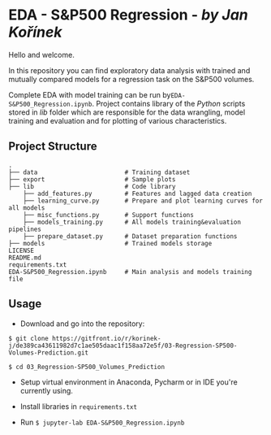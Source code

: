 # EDA - S&P500 Regression - *by Jan Kořínek*
Hello and welcome. 

In this repository you can find exploratory data analysis with trained and mutually compared models for a regression task on the S&P500 volumes.

Complete EDA with model training can be run by`EDA-S&P500_Regression.ipynb`. Project contains library of the *Python* scripts stored in *lib* folder which are responsible for the data wrangling, model training and evaluation and for plotting of various characteristics.

## Project Structure
    .
    ├── data                        # Training dataset
    ├── export                      # Sample plots
    ├── lib                         # Code library
        ├── add_features.py         # Features and lagged data creation
        ├── learning_curve.py       # Prepare and plot learning curves for all models
        ├── misc_functions.py       # Support functions
        ├── models_training.py      # All models training&evaluation pipelines
        ├── prepare_dataset.py      # Dataset preparation functions
    ├── models                      # Trained models storage
    LICENSE
    README.md
    requirements.txt
    EDA-S&P500_Regression.ipynb     # Main analysis and models training file

## Usage
* Download and go into the repository:

`$ git clone https://gitfront.io/r/korinek-j/de389ca43611982d7c1ae505daac1f158aa72e5f/03-Regression-SP500-Volumes-Prediction.git`

`$ cd 03_Regression-SP500_Volumes_Prediction`

* Setup virtual environment in Anaconda, Pycharm or in IDE you're currently using.

* Install libraries in `requirements.txt`

* Run `$ jupyter-lab EDA-S&P500_Regression.ipynb`